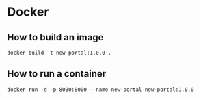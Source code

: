 # Docker

## How to build an image

```terminal
docker build -t new-portal:1.0.0 .
```

## How to run a container

```terminal
docker run -d -p 8000:8000 --name new-portal new-portal:1.0.0
```

